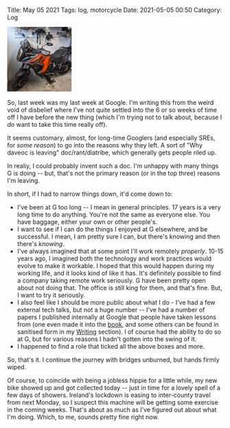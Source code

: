 Title: May 05 2021
Tags: log, motorcycle
Date: 2021-05-05 00:50 
Category: Log 
 
<a href="/images/20210505-boikes.jpg">![Image](/images/thumbs/thumbnail_square/20210505-boikes.jpg)</a>
 
So, last week was my last week at Google. I'm writing this from the weird void of disbelief where I've not quite settled into the 6 or so
weeks of time off I have before the new thing (which I'm trying not to talk about, because I *do* want to take this time really off).

It seems customary, almost, for long-time Googlers (and especially SREs, for *some reason*) to go into the reasons why they left. A sort of
"Why daveoc is leaving" doc/rant/diatribe, which generally gets people riled up.

In realiy, I could probably invent such a doc. I'm unhappy with many things G is doing -- but, that's not the primary reason (or in the top three)
reasons I'm leaving.

In short, if I had to narrow things down, it'd come down to:

  * I've been at G too long -- I mean in general principles. 17 years is a very long time to do anything. You're not the same as everyone else. You have baggage, either your own or other people's.
  * I want to see if I can do the things I enjoyed at G elsewhere, and be successful. I mean, I am pretty sure I can, but there's knowing and then there's *knowing*.
  * I've always imagined that at some point I'll work remotely *properly*. 10-15 years ago, I imagined both the technology and work practices would evolve to make it workable. I hoped that this would happen during my working life, and it looks kind of like it has. It's definitely possible to find a company taking remote work seriously. G have been pretty open about not doing that. The office is still king for them, and that's fine. But, I want to try it seriously.
  * I also feel like I should be more public about what I do - I've had a few external tech talks, but not a huge number -- I've had a number of papers I published internally at Google that people have taken lessons from (one even made it into the [book](https://sre.google/sre-book/table-of-contents/), and some others can be found in sanitised form in my [Writing](https://log.andvari.net/category/writing.html) section). I of course had the ability to do so at G, but for various reasons I hadn't gotten into the swing of it. 
  * I happened to find a role that ticked all the above boxes and more.


So, that's it. I continue the journey with bridges unburned, but hands firmly wiped.


Of course, to coincide with being a jobless hippie for a little while, my new bike showed up and got collected today -- just in time for a lovely spell of a few days of showers. Ireland's lockdown is easing to inter-county travel from next Monday, so I suspect this machine will be getting some exercise in the coming weeks. That's about as much as I've figured out about what I'm doing. Which, to me, sounds pretty fine right now.

